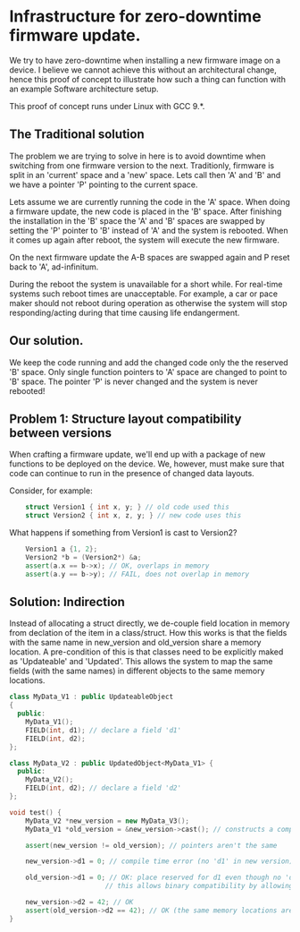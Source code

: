 # Infrastructure for zero-downtime firmware update.

We try to have zero-downtime when installing a new firmware image on a device.
I believe we cannot achieve this without an architectural change, hence this proof of concept
to illustrate how such a thing can function with an example Software architecture setup.

This proof of concept runs under Linux with GCC 9.*.

## The Traditional solution

The problem we are trying to solve in here is to avoid downtime when switching from one firmware version to the next.
Traditionly, firmware is split in an 'current' space and a 'new' space.
Lets call then 'A' and 'B' and we have a pointer 'P' pointing to the current space.

Lets assume we are currently running the code in the 'A' space.
When doing a firmware update, the new code is placed in the 'B' space.
After finishing the installation in the 'B' space the 'A' and 'B' spaces are swapped by setting the 'P' pointer to 'B' instead of 'A' and the system is rebooted.
When it comes up again after reboot, the system will execute the new firmware.

On the next firmware update the A-B spaces are swapped again and P reset back to 'A', ad-infinitum.

During the reboot the system is unavailable for a short while.
For real-time systems such reboot times are unacceptable.
For example, a car or pace maker should not reboot during operation as otherwise the system 
will stop responding/acting during that time causing life endangerment.

## Our solution.

We keep the code running and add the changed code only the the reserved 'B' space.
Only single function pointers to 'A' space are changed to point to 'B' space.
The pointer 'P' is never changed and the system is never rebooted!

## Problem 1: Structure layout compatibility between versions

When crafting a firmware update, we'll end up with a package of new functions to be deployed on the 
device. We, however, must make sure that code can continue to run in the presence of changed data layouts.

Consider, for example:
```cpp
    struct Version1 { int x, y; } // old code used this
    struct Version2 { int x, z, y; } // new code uses this
```

What happens if something from Version1 is cast to Version2?
```cpp
    Version1 a {1, 2};
    Version2 *b = (Version2*) &a;
    assert(a.x == b->x); // OK, overlaps in memory
    assert(a.y == b->y); // FAIL, does not overlap in memory
```

## Solution: Indirection

Instead of allocating a struct directly, we de-couple field location in memory from declation of the item in a class/struct.
How this works is that the fields with the same name in new_version and old_version share a memory location.
A pre-condition of this is that classes need to be explicitly maked as 'Updateable' and 'Updated'.
This allows the system to map the same fields (with the same names) in different objects to the same memory locations.

```cpp
class MyData_V1 : public UpdateableObject
{
  public:
    MyData_V1();
    FIELD(int, d1); // declare a field 'd1'
    FIELD(int, d2);
};

class MyData_V2 : public UpdatedObject<MyData_V1> {
  public:
    MyData_V2();
    FIELD(int, d2); // declare a field 'd2'
};

void test() {
    MyData_V2 *new_version = new MyData_V3();
    MyData_V1 *old_version = &new_version->cast(); // constructs a compatible object to the updateable

    assert(new_version != old_version); // pointers aren't the same

    new_version->d1 = 0; // compile time error (no 'd1' in new version)

    old_version->d1 = 0; // OK: place reserved for d1 even though no 'd1' exists in new_version.
                        // this allows binary compatibility by allowing old code to still use the new_version without crashing.

    new_version->d2 = 42; // OK
    assert(old_version->d2 == 42); // OK (the same memory locations are used)
}

```

